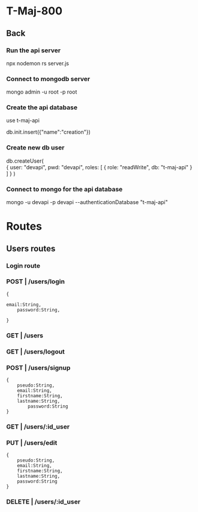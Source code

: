 # T-Maj-800

## Back

### Run the api server

npx nodemon rs server.js


### Connect to mongodb server
mongo admin -u root -p root

### Create the api database

use t-maj-api

db.init.insert({"name":"creation"})

### Create new db user

db.createUser(  
  {
    user: "devapi",
    pwd: "devapi",
    roles: [ { role: "readWrite", db: "t-maj-api" } ]
  }
)

### Connect to mongo for the api database

mongo -u devapi -p devapi --authenticationDatabase "t-maj-api"

# Routes

## Users routes

### Login route
     
### POST | /users/login
	
	{
        
    email:String,
		password:String,
		
	}

         

### GET | /users
### GET | /users/logout


### POST | /users/signup
	
	{
        pseudo:String,
        email:String,
        firstname:String,
        lastname:String,
		    password:String
	}
	
### GET | /users/:id_user
### PUT | /users/edit
	{
        pseudo:String,
        email:String,
        firstname:String,
        lastname:String,
		password:String
	}
	
### DELETE | /users/:id_user

